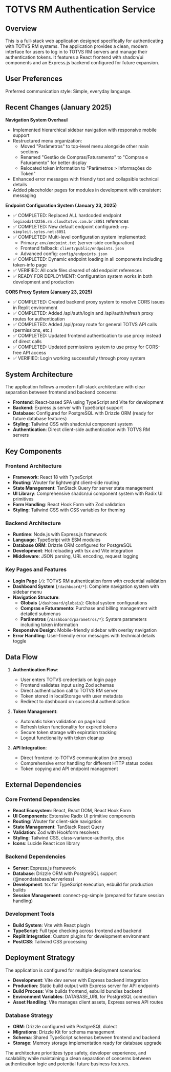 # TOTVS RM Authentication Service

## Overview

This is a full-stack web application designed specifically for authenticating with TOTVS RM systems. The application provides a clean, modern interface for users to log in to TOTVS RM servers and manage their authentication tokens. It features a React frontend with shadcn/ui components and an Express.js backend configured for future expansion.

## User Preferences

Preferred communication style: Simple, everyday language.

## Recent Changes (January 2025)

**Navigation System Overhaul**
- Implemented hierarchical sidebar navigation with responsive mobile support
- Restructured menu organization:
  - Moved "Parâmetros" to top-level menu alongside other main sections
  - Renamed "Gestão de Compras/Faturamento" to "Compras e Faturamento" for better display
  - Relocated token information to "Parâmetros > Informações do Token"
- Enhanced error messages with friendly text and collapsible technical details
- Added placeholder pages for modules in development with consistent messaging

**Endpoint Configuration System (January 23, 2025)**
- ✅ COMPLETED: Replaced ALL hardcoded endpoint `legiaoda142256.rm.cloudtotvs.com.br:8051` references
- ✅ COMPLETED: New default endpoint configured: `erp-simpleit.sytes.net:8051`
- ✅ COMPLETED: Multi-level configuration system implemented:
  - Primary: `env/endpoint.txt` (server-side configuration)
  - Frontend fallback: `client/public/endpoints.json`
  - Advanced config: `config/endpoints.json`
- ✅ COMPLETED: Dynamic endpoint loading in all components including token-info page
- ✅ VERIFIED: All code files cleared of old endpoint references
- ✅ READY FOR DEPLOYMENT: Configuration system works in both development and production

**CORS Proxy System (January 23, 2025)**
- ✅ COMPLETED: Created backend proxy system to resolve CORS issues in Replit environment
- ✅ COMPLETED: Added /api/auth/login and /api/auth/refresh proxy routes for authentication
- ✅ COMPLETED: Added /api/proxy route for general TOTVS API calls (permissions, etc.)
- ✅ COMPLETED: Updated frontend authentication to use proxy instead of direct calls
- ✅ COMPLETED: Updated permissions system to use proxy for CORS-free API access
- ✅ VERIFIED: Login working successfully through proxy system

## System Architecture

The application follows a modern full-stack architecture with clear separation between frontend and backend concerns:

- **Frontend**: React-based SPA using TypeScript and Vite for development
- **Backend**: Express.js server with TypeScript support
- **Database**: Configured for PostgreSQL with Drizzle ORM (ready for future database features)
- **Styling**: Tailwind CSS with shadcn/ui component system
- **Authentication**: Direct client-side authentication with TOTVS RM servers

## Key Components

### Frontend Architecture
- **Framework**: React 18 with TypeScript
- **Routing**: Wouter for lightweight client-side routing
- **State Management**: TanStack Query for server state management
- **UI Library**: Comprehensive shadcn/ui component system with Radix UI primitives
- **Form Handling**: React Hook Form with Zod validation
- **Styling**: Tailwind CSS with CSS variables for theming

### Backend Architecture
- **Runtime**: Node.js with Express.js framework
- **Language**: TypeScript with ESM modules
- **Database ORM**: Drizzle ORM configured for PostgreSQL
- **Development**: Hot reloading with tsx and Vite integration
- **Middleware**: JSON parsing, URL encoding, request logging

### Key Pages and Features
- **Login Page** (`/`): TOTVS RM authentication form with credential validation
- **Dashboard System** (`/dashboard/*`): Complete navigation system with sidebar menu
- **Navigation Structure**:
  - **Globais** (`/dashboard/globais`): Global system configurations
  - **Compras e Faturamento**: Purchase and billing management with detailed submenus
  - **Parâmetros** (`/dashboard/parametros/*`): System parameters including token information
- **Responsive Design**: Mobile-friendly sidebar with overlay navigation
- **Error Handling**: User-friendly error messages with technical details toggle

## Data Flow

1. **Authentication Flow**:
   - User enters TOTVS credentials on login page
   - Frontend validates input using Zod schemas
   - Direct authentication call to TOTVS RM server
   - Token stored in localStorage with user metadata
   - Redirect to dashboard on successful authentication

2. **Token Management**:
   - Automatic token validation on page load
   - Refresh token functionality for expired tokens
   - Secure token storage with expiration tracking
   - Logout functionality with token cleanup

3. **API Integration**:
   - Direct frontend-to-TOTVS communication (no proxy)
   - Comprehensive error handling for different HTTP status codes
   - Token copying and API endpoint management

## External Dependencies

### Core Frontend Dependencies
- **React Ecosystem**: React, React DOM, React Hook Form
- **UI Components**: Extensive Radix UI primitive components
- **Routing**: Wouter for client-side navigation
- **State Management**: TanStack React Query
- **Validation**: Zod with Hookform resolvers
- **Styling**: Tailwind CSS, class-variance-authority, clsx
- **Icons**: Lucide React icon library

### Backend Dependencies
- **Server**: Express.js framework
- **Database**: Drizzle ORM with PostgreSQL support (@neondatabase/serverless)
- **Development**: tsx for TypeScript execution, esbuild for production builds
- **Session Management**: connect-pg-simple (prepared for future session handling)

### Development Tools
- **Build System**: Vite with React plugin
- **TypeScript**: Full type checking across frontend and backend
- **Replit Integration**: Custom plugins for development environment
- **PostCSS**: Tailwind CSS processing

## Deployment Strategy

The application is configured for multiple deployment scenarios:

- **Development**: Vite dev server with Express backend integration
- **Production**: Static build output with Express server for API endpoints
- **Build Process**: Vite builds frontend, esbuild bundles backend
- **Environment Variables**: DATABASE_URL for PostgreSQL connection
- **Asset Handling**: Vite manages client assets, Express serves API routes

### Database Strategy
- **ORM**: Drizzle configured with PostgreSQL dialect
- **Migrations**: Drizzle Kit for schema management
- **Schema**: Shared TypeScript schemas between frontend and backend
- **Storage**: Memory storage implementation ready for database upgrade

The architecture prioritizes type safety, developer experience, and scalability while maintaining a clean separation of concerns between authentication logic and potential future business features.